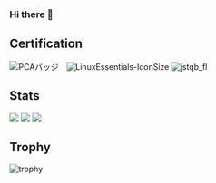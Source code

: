 ### Hi there 👋

<!--
**hide0621/hide0621** is a ✨ _special_ ✨ repository because its `README.md` (this file) appears on your GitHub profile.

Here are some ideas to get you started:

- 🔭 I’m currently working on ...
- 🌱 I’m currently learning ...
- 👯 I’m looking to collaborate on ...
- 🤔 I’m looking for help with ...
- 💬 Ask me about ...
- 📫 How to reach me: ...
- 😄 Pronouns: ...
- ⚡ Fun fact: ...
-->

## Certification

<!--
![PCAバッジ](https://github.com/hide0621/hide0621/assets/96705805/377ea295-3e46-4a86-86e0-4b5643181209)
-->

![PCAバッジ](https://github.com/hide0621/hide0621/assets/96705805/0a378aa9-eefb-46ce-b364-da58bf6d9435)　![LinuxEssentials-IconSize](https://github.com/hide0621/hide0621/assets/96705805/7e6b99be-d21c-425c-8cee-db4592257af6) ![jstqb_fl](https://github.com/user-attachments/assets/0c1b79fb-7151-43b7-ae94-249eb86822b4)

## Stats
![](http://github-profile-summary-cards.vercel.app/api/cards/profile-details?username=hide0621&theme=gruvbox)
![](http://github-profile-summary-cards.vercel.app/api/cards/repos-per-language?username=hide0621&theme=gruvbox)
![](http://github-profile-summary-cards.vercel.app/api/cards/most-commit-language?username=hide0621&theme=gruvbox)
<!--
![](http://github-profile-summary-cards.vercel.app/api/cards/stats?username=hide0621&theme=gruvbox)
-->
<!--
![](http://github-profile-summary-cards.vercel.app/api/cards/productive-time?username=hide0621&theme=gruvbox&utcOffset=9)
-->


## Trophy
![trophy](https://github-profile-trophy.vercel.app/?username=hide0621&theme=gruvbox)


